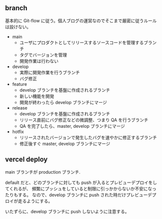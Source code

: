 ## branch

基本的に Git-flow に従う。個人ブログの運営なのでそこまで厳密に従うルールは設けない。

- main
  - ユーザにプロダクトとしてリリースするソースコードを管理するブランチ
  - タグでバージョンを管理
  - 開発作業は行わない
- develop
  - 実際に開発作業を行うブランチ
  - バグ修正
- feature
  - develop ブランチを基盤に作成されるブランチ
  - 新しい機能を開発
  - 開発が終わったら develop ブランチにマージ
- release
  - develop ブランチを基盤に作成されるブランチ
  - リリース直前にバグ修正などの微調整、つまり QA を行うブランチ
  - QA を完了したら、master, develop ブランチにマージ
- hotfix
  - リリースされたバージョンで発生したバグを速やかに修正するブランチ
  - 修正後すぐ master, develop ブランチにマージ

## vercel deploy

main ブランチが production ブランチ.

default だと、どのブランチに対しても push が入るとプレビューデプロイをしてくれるが、
頻繁にプッシュをしていると制限に引っかからないか不安になったりもする。
なので、develop ブランチに push された時だけプレビューデプロイが走るようにする。

いたずらに、develop ブランチに push しないように注意する。
